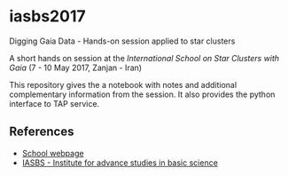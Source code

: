 # iasbs2017
Digging Gaia Data - Hands-on session applied to star clusters


A short hands on session at the _International School on Star Clusters with Gaia_
(7 - 10 May 2017, Zanjan - Iran)


This repository gives the a notebook with notes and additional complementary
information from the session.
It also provides the python interface to TAP service.


## References

* [School webpage](http://www.iasbs.ac.ir/seminar/physics/astro/gaia/)
* [IASBS - Institute for advance studies in basic science](https://iasbs.ac.ir/?ef=en)
